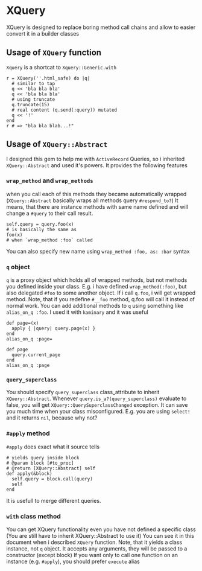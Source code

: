 # XQuery
XQuery is designed to replace boring method call chains and allow to easier
convert it in a builder classes
## Usage of `XQuery` function
`Xquery` is a shortcat to `Xquery::Generic.with`

```
r = XQuery(''.html_safe) do |q|
  # similar to tap
  q << 'bla bla bla'
  q << 'bla bla bla'
  # using truncate
  q.truncate(15)
  # real content (q.send(:query)) mutated
  q << '!'
end
r # => "bla bla blab...!"
```
## Usage of `XQuery::Abstract`
I designed this gem to help me with `ActiveRecord` Queries, so i inherited
`XQuery::Abstract` and used it's powers. It provides the following features
### `wrap_method` and `wrap_methods`
when you call each of this methods they became automatically wrapped
(`XQuery::Abstract` basically wraps all methods query `#respond_to?`)
It means, that there are instance methods with same name defined and will
change a `#query` to their call result.
```
self.query = query.foo(x)
# is basically the same as
foo(x)
# when `wrap_method :foo` called
```

You can also specify new name using `wrap_method :foo, as: :bar` syntax
### `q` object
`q` is a proxy object which holds all of wrapped methods,
but not methods you defined inside your class.
E.g. i have defined `wrap_method(:foo)`, but also delegated `#foo` to some
another object. If i call `q.foo`, i will get wrapped method.
Note, that if you redefine `#__foo` method, q.foo will call it instead of
normal work.
You can add additional methods to `q` using something like `alias_on_q :foo`.
I used it with `kaminary` and it was useful
```
def page=(x)
  apply { |query| query.page(x) }
end
alias_on_q :page=

def page
  query.current_page
end
alias_on_q :page
```

### `query_superclass`
You should specify `query_superclass` class_attribute to inherit
`XQuery::Abstract`. Whenever `query.is_a?(query_superclass)` evaluate to false,
you will get `XQuery::QuerySuperclassChanged` exception.
It can save you much time when your class misconfigured.
E.g. you are using `select!` and it returns `nil`, because why not?

### `#apply` method
`#apply` does exact what it source tells
```
# yields query inside block
# @param block [#to_proc]
# @return [XQuery::Abstract] self
def apply(&block)
  self.query = block.call(query)
  self
end
```
It is usefull to merge different queries.

### `with` class method
You can get XQuery functionality even you have not defined a specific class
(You are still have to inherit XQuery::Abstract to use it)
You can see it in this document when i described `XQuery` function.
Note, that it yields a class instance, not `q` object.
It accepts any arguments, they will be passed to a constructor (except block)
If you want only to call one function on an instance (e.g. `#apply`),
you should prefer `execute` alias
